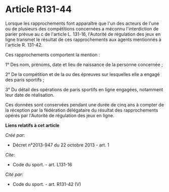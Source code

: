 # Article R131-44

Lorsque les rapprochements font apparaître que l'un des acteurs de l'une ou de plusieurs des compétitions concernées a
méconnu l'interdiction de parier prévue au c de l'article L. 131-16, l'Autorité de régulation des jeux en ligne transmet le
résultat de ces rapprochements aux agents mentionnés à l'article R. 131-42. 

Ces rapprochements comportent la mention : 

1° Des nom, prénoms, date et lieu de naissance de la personne concernée ; 

2° De la compétition et de la ou des épreuves sur lesquelles elle a engagé des paris sportifs ; 

3° Du détail des opérations de paris sportifs en ligne engagées, notamment leur date de réalisation. 

Ces données sont conservées pendant une durée de cinq ans à compter de la réception par la fédération délégataire du résultat
des rapprochements opérés par l'Autorité de régulation des jeux en ligne.

**Liens relatifs à cet article**

_Créé par_:

  - Décret n°2013-947 du 22 octobre 2013 - art. 1

_Cite_:

  - Code du sport. - art. L131-16

_Cité par_:

  - Code du sport. - art. R131-42 (V)
